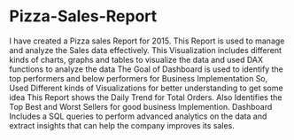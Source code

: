 # Pizza-Sales-Report
I have created a Pizza sales Report for 2015.
This Report is used to manage and analyze the Sales data effectively.
This Visualization includes different kinds of charts, graphs and tables to visualize the data and used DAX functions to analyze the data
The Goal of Dashboard is used to identify the top performers and below performers for Business Implementation
So, Used Different kinds of Visualizations for better understanding to get some idea
This Report shows the Daily Trend for Total Orders.
Also Identifies the Top Best and Worst Sellers for good business Implemention.
Dashboard Includes  a SQL queries to perform advanced analytics on the data and extract insights that can help the company improves its sales.
